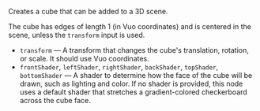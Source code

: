 Creates a cube that can be added to a 3D scene.

The cube has edges of length 1 (in Vuo coordinates) and is centered in the scene, unless the `transform` input is used.

   - `transform` — A transform that changes the cube's translation, rotation, or scale. It should use Vuo coordinates.
   - `frontShader`, `leftShader`, `rightShader`, `backShader`, `topShader`, `bottomShader` — A shader to determine how the face of the cube will be drawn, such as lighting and color. If no shader is provided, this node uses a default shader that stretches a gradient-colored checkerboard across the cube face.
